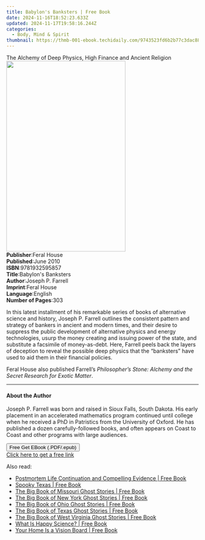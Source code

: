 ```yaml
---
title: Babylon's Banksters | Free Book
date: 2024-11-16T18:52:23.633Z
updated: 2024-11-17T19:58:16.244Z
categories:
  - Body, Mind & Spirit
thumbnail: https://thmb-001-ebook.techidaily.com/9743523fd6b2b77c3dac885149560cbc8e5e4b47be0bd3a26ca52da998e9575f.jpg
---
```

<main id="book-container">
  <div class="flex flex-col">
    <div class="book-brief flex-1 py-6 px-4 sm:p-6 md:py-10 md:px-8">
      <!-- brief-->
      <div class="book-brief-main">
        The Alchemy of Deep Physics, High Finance and Ancient Religion
      </div>
    </div>
    <div
      class="book-meta-info flex-1 grid gap-4 col-start-1 col-end-3 row-start-1 sm:mb-6 sm:grid-cols-4 lg:gap-6 lg:col-start-2 lg:row-end-6 lg:row-span-6 lg:mb-0"
    >
      <div
        class="book-meta-info-left place-content-center mt-4 p-4 text-sm leading-6 col-start-2 col-span-2 dark:text-slate-400"
      >
        <img
          class="w-full h-500 object-cover rounded-lg sm:h-255 sm:col-span-2 lg:col-span-full"
          src="https://img-001-ebook.techidaily.com/0d87dab58b15eebecbb17bb2e3fec8644c5fd4641395d67c2d95e82fbace6947.jpg"
          alt=""
          width="312"
          height="500"
        />
      </div>
      <div
        class="book-meta-info-right mt-2 col-start-1 row-start-2 col-span-3 self-center"
      >
        <!-- meta data  -->
        <div class="flex flex-col px-4 md:px-8">
          <div class="flex-1">
            <strong>Publisher</strong>:<span class="px-2">Feral House</span>
          </div>
          <div class="flex-1">
            <strong>Published</strong>:<span class="px-2">June 2010</span>
          </div>
          <div class="flex-1">
            <strong>ISBN</strong>:<span class="px-2">9781932595857</span>
          </div>
          <div class="flex-1">
            <strong>Title</strong>:<span class="px-2"
              >Babylon&#39;s Banksters</span
            >
          </div>
          <div class="flex-1">
            <strong>Author</strong>:<span class="px-2">Joseph P. Farrell</span>
          </div>
          <div class="flex-1">
            <strong>Imprint</strong>:<span class="px-2">Feral House</span>
          </div>
          <div class="flex-1">
            <strong>Language</strong>:<span class="px-2">English</span>
          </div>
          <div class="flex-1">
            <strong>Number of Pages</strong>:<span class="px-2">303</span>
          </div>
        </div>
      </div>
    </div>
    <div class="book-description flex-1 py-6 px-4 sm:p-6 md:py-10 md:px-8">
      <div class="book-description-main">
        <div accordion-content="" id="description">
          <p>
            In this latest installment of his remarkable series of books of
            alternative science and history, Joseph P. Farrell outlines the
            consistent pattern and strategy of bankers in ancient and modern
            times, and their desire to suppress the public development of
            alternative physics and energy technologies, usurp the money
            creating and issuing power of the state, and substitute a facsimile
            of money-as-debt. Here, Farrell peels back the layers of deception
            to reveal the possible deep physics that the “banksters” have used
            to aid them in their financial policies.
          </p>
          <p>
            Feral House also published Farrell’s
            <i
              >Philosopher’s Stone: Alchemy and the Secret Research for Exotic
              Matter</i
            >.
          </p>
        </div>
      </div>
    </div>
    <div class="book-excerpts flex-1 py-6 px-4 sm:p-6 md:py-10 md:px-8">
      <!-- excerpts-->
      <div class="book-excerpts-main">
        <hr />
        <h4 class="placeholder placeholder-heading">
          <span>About the Author</span>
        </h4>
        <p>
          Joseph P. Farrell was born and raised in Sioux Falls, South Dakota.
          His early placement in an accelerated mathematics program continued
          until college when he received a PhD in Patristics from the University
          of Oxford. He has published a dozen carefully-followed books, and
          often appears on Coast to Coast and other programs with large
          audiences.
        </p>
      </div>
    </div>
    <div
      class="book-about-author flex-1 py-6 px-4 sm:p-6 md:py-10 md:px-8"
    ></div>
    <div class="book-free-get flex-1 py-6 px-4 sm:p-6 md:py-10 md:px-8">
      <button
        id="btn-free-get"
        class="bg-blue-500 hover:bg-blue-700 text-white font-bold py-2 px-4 rounded"
      >
        Free Get EBook (.PDF/.epub)
      </button>
      <div id="countdown-display" class="px-2 text-lg mt-2"></div>
      <a
        id="free-link"
        class="hidden bg-blue-500 hover:bg-blue-700 text-white font-bold py-2 px-4 rounded"
        href="https://www.ebooks.com/en-us/book/96361995/babylon-s-banksters/joseph-p-farrell/"
        target="_blank"
        >Click here to get a free link</a
      >
    </div>
    <script>
      let countdownTime = 0;
      let countdownInterval = null;
      document
        .getElementById('btn-free-get')
        .addEventListener('click', startCountdown);
      function startCountdown() {
        countdownTime = new Date().getTime() + 60000 * 3;
        countdownInterval = setInterval(updateCountdown, 1000);
        document.getElementById('btn-free-get').disabled = true;
        document
          .getElementById('btn-free-get')
          .classList.add('bg-gray-500', 'cursor-not-allowed');
      }
      function updateCountdown() {
        let currentTime = new Date().getTime();
        let timeLeft = countdownTime - currentTime;
        let secondsLeft = Math.floor(timeLeft / 1000);
        document.getElementById('countdown-display').innerHTML =
          `Remaining time: ${secondsLeft} seconds.`;
        if (secondsLeft <= 0) {
          clearInterval(countdownInterval);
          document.getElementById('btn-free-get').classList.add('hidden');
          document.getElementById('free-link').classList.remove('hidden');
          document.getElementById('countdown-display').innerHTML = '';
        }
      }
    </script>
  </div>
</main>

<ins class="adsbygoogle"
      style="display:block"
      data-ad-client="ca-pub-7571918770474297"
      data-ad-slot="8358498916"
      data-ad-format="auto"
      data-full-width-responsive="true"></ins>
    

<span class="atpl-alsoreadstyle">Also read:</span>
<div><ul>
<li><a href="https://novels-ebooks.techidaily.com/211194457-9798889822349-postmortem-life-continuation-and-compelling-evidence/"><u>Postmortem Life Continuation and Compelling Evidence | Free Book</u></a></li>
<li><a href="https://novels-ebooks.techidaily.com/211195116-9781461746447-spooky-texas/"><u>Spooky Texas | Free Book</u></a></li>
<li><a href="https://novels-ebooks.techidaily.com/211192944-9780811752633-the-big-book-of-missouri-ghost-stories/"><u>The Big Book of Missouri Ghost Stories | Free Book</u></a></li>
<li><a href="https://novels-ebooks.techidaily.com/211192937-9780811746267-the-big-book-of-new-york-ghost-stories/"><u>The Big Book of New York Ghost Stories | Free Book</u></a></li>
<li><a href="https://novels-ebooks.techidaily.com/211192945-9780811752657-the-big-book-of-ohio-ghost-stories/"><u>The Big Book of Ohio Ghost Stories | Free Book</u></a></li>
<li><a href="https://novels-ebooks.techidaily.com/211192941-9780811748537-the-big-book-of-texas-ghost-stories/"><u>The Big Book of Texas Ghost Stories | Free Book</u></a></li>
<li><a href="https://novels-ebooks.techidaily.com/211192947-9780811758598-the-big-book-of-west-virginia-ghost-stories/"><u>The Big Book of West Virginia Ghost Stories | Free Book</u></a></li>
<li><a href="https://novels-ebooks.techidaily.com/211193669-9781958655122-what-is-happy-science/"><u>What Is Happy Science? | Free Book</u></a></li>
<li><a href="https://novels-ebooks.techidaily.com/211193307--your-home-is-a-vision-board/"><u>Your Home Is a Vision Board | Free Book</u></a></li>
</ul></div>

